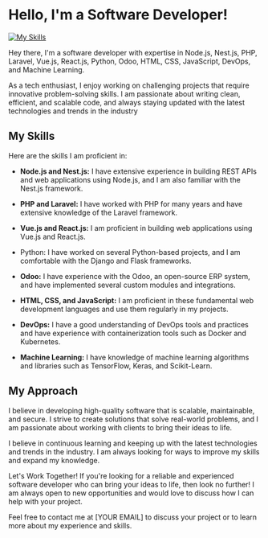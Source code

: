 # Hello, I'm a Software Developer!


[![My Skills](https://skillicons.dev/icons?i=js,nodejs,nestjs,php,laravel,python,mysql,mongo,git,docker,kubernetes,vuejs,react,html,css)](https://skillicons.dev)

Hey there, I'm a software developer with expertise in Node.js, Nest.js, PHP, Laravel, Vue.js, React.js, Python, Odoo, HTML, CSS, JavaScript, DevOps, and Machine Learning.

As a tech enthusiast, I enjoy working on challenging projects that require innovative problem-solving skills. I am passionate about writing clean, efficient, and scalable code, and always staying updated with the latest technologies and trends in the industry

<h2>My Skills</h2>
Here are the skills I am proficient in:

- <b>Node.js and Nest.js:</b> I have extensive experience in building REST APIs and web applications using Node.js, and I am also familiar with the Nest.js framework.

- <b>PHP and Laravel:</b> I have worked with PHP for many years and have extensive knowledge of the Laravel framework.

- <b>Vue.js and React.js:</b> I am proficient in building web applications using Vue.js and React.js.

- </b>Python:</b> I have worked on several Python-based projects, and I am comfortable with the Django and Flask frameworks.

- <b>Odoo:</b> I have experience with the Odoo, an open-source ERP system, and have implemented several custom modules and integrations.

- <b>HTML, CSS, and JavaScript:</b> I am proficient in these fundamental web development languages and use them regularly in my projects.

- <b>DevOps:</b> I have a good understanding of DevOps tools and practices and have experience with containerization tools such as Docker and Kubernetes.

- <b>Machine Learning:</b> I have knowledge of machine learning algorithms and libraries such as TensorFlow, Keras, and Scikit-Learn.

## My Approach
I believe in developing high-quality software that is scalable, maintainable, and secure. I strive to create solutions that solve real-world problems, and I am passionate about working with clients to bring their ideas to life.

I believe in continuous learning and keeping up with the latest technologies and trends in the industry. I am always looking for ways to improve my skills and expand my knowledge.

Let's Work Together!
If you're looking for a reliable and experienced software developer who can bring your ideas to life, then look no further! I am always open to new opportunities and would love to discuss how I can help with your project.

Feel free to contact me at [YOUR EMAIL] to discuss your project or to learn more about my experience and skills.

